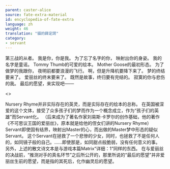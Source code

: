```yaml
---
parent: caster-alice
source: fate-extra-material
id: encyclopedia-of-fate-extra
language: zh
weight: 46
translation: "貓的薛定諤"
category:
- servant
---
```


第三战的从者。
我是你，你是我。
为了忘了名字的你，
映射出你的身姿。
我的名字是童谣。
Tommy Thumb的可爱的绘本。
Mother Goose的最初形态。
为了做梦的我跟你，
夜明前都要浪漫的飞行。
啊，但是升降机要降下来了。
梦的终结要来了。
爱丽丝的终末要来了。
既然是故事，终归要有完结的。
寂寞的你与悲伤的我。
最后的愿望，来实现吧───

<>

Nursery Rhyme并非实际存在的英灵，而是实际存在的绘本的总称。
在英国被深爱的这个文体，接受了众多孩子们的梦而作为一个概念成立，作为“孩子们的英雄”而Servant化。
（后来成为了著名作家刘易斯·卡罗尔的创作基础，他的著作《不可思议王国的爱丽丝》，原本就是给他的侄女们讲的Nursery Rhyme）
Servant即使固有结界，映射出Master的心，而出做的Master梦中形态的疑似Servant。
这个Servant在拯救了一个悲惨的少女，同时，也拯救了不是任何人的，如同镜子般的自己。……即使那是，如同甜点般脆弱，没有任何意义的事。
另外，上述的散文诗文本是与游戏本篇Matrix“详细：1”同样的东西。
在与爱丽丝的决战前，“推测对手的真名环节”之后所公开的，那里所说的“最后的愿望”并非爱丽丝生前的愿望，而是指的其死后，化作幽灵后的愿望。
